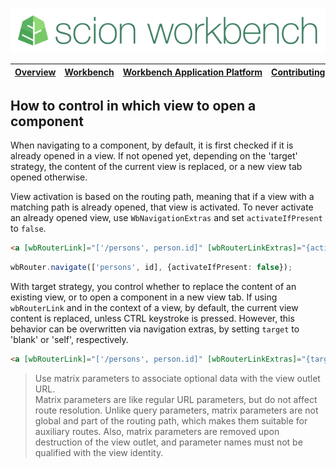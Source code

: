 ![SCION Workbench](/resources/site/logo/scion-workbench-banner.png)

[Overview][menu-overview] | [Workbench][menu-workbench] | [Workbench&nbsp;Application&nbsp;Platform][menu-workbench-application-platform] | [Contributing][menu-contributing] | [Changelog][menu-changelog] | [Sponsoring][menu-sponsoring] | [Links][menu-links]
|---|---|---|---|---|---|---|

## How to control in which view to open a component

When navigating to a component, by default, it is first checked if it is already opened in a view. If not opened yet, depending on the 'target' strategy, the content of the current view is replaced, or a new view tab opened otherwise.

View activation is based on the routing path, meaning that if a view with a matching path is already opened, that view is activated. To never activate an already opened view, use `WbNavigationExtras` and set `activateIfPresent` to `false`.

```html
<a [wbRouterLink]="['/persons', person.id]" [wbRouterLinkExtras]="{activateIfPresent: false}">Open person</a>
```

```typescript
wbRouter.navigate(['persons', id], {activateIfPresent: false});
```

With target strategy, you control whether to replace the content of an existing view, or to open a component  in a new view tab. If using `wbRouterLink` and in the context of a view, by default, the current view content is replaced, unless CTRL keystroke is pressed. However, this behavior can be overwritten via navigation extras, by setting `target` to 'blank' or 'self', respectively.

```html
<a [wbRouterLink]="['/persons', person.id]" [wbRouterLinkExtras]="{target: 'blank'}">Open person in new view</a>
```

> Use matrix parameters to associate optional data with the view outlet URL.\
Matrix parameters are like regular URL parameters, but do not affect route resolution.
Unlike query parameters, matrix parameters are not global and part of the routing path, which makes them suitable for auxiliary routes. Also, matrix parameters are removed upon destruction of the view outlet, and parameter names must not be qualified with the view identity.

[menu-overview]: /README.md
[menu-workbench]: /resources/site/workbench.md
[menu-workbench-application-platform]: /resources/site/workbench-application-platform.md
[menu-contributing]: /CONTRIBUTING.md
[menu-changelog]: /resources/site/changelog.md
[menu-sponsoring]: /resources/site/sponsors.md
[menu-links]: /resources/site/links.md
